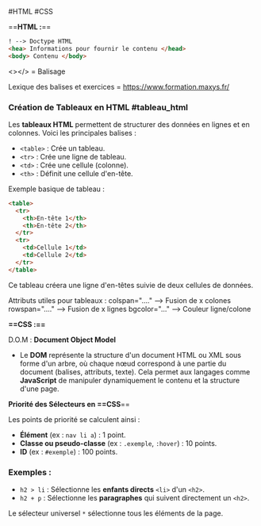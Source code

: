 #HTML #CSS

==**HTML :**==

```html
! --> Doctype HTML
<hea> Informations pour fournir le contenu </head>
<body> Contenu </body>
```

 <></> = Balisage

 Lexique des balises et exercices = https://www.formation.maxys.fr/

 ### Création de Tableaux en HTML #tableau_html

Les **tableaux HTML** permettent de structurer des données en lignes et en colonnes. Voici les principales balises :

- `<table>` : Crée un tableau.
- `<tr>` : Crée une ligne de tableau.
- `<td>` : Crée une cellule (colonne).
- `<th>` : Définit une cellule d'en-tête.

Exemple basique de tableau :
```html
<table>
  <tr>
    <th>En-tête 1</th>
    <th>En-tête 2</th>
  </tr>
  <tr>
    <td>Cellule 1</td>
    <td>Cellule 2</td>
  </tr>
</table>
```

Ce tableau créera une ligne d'en-têtes suivie de deux cellules de données.

Attributs utiles pour tableaux : 
colspan="...." --> Fusion de x colones
rowspan="...." --> Fusion de x lignes
bgcolor="..." --> Couleur ligne/colone

 **==CSS :==** 
 
D.O.M :  **Document Object Model**
- Le **DOM** représente la structure d'un document HTML ou XML sous forme d'un arbre, où chaque nœud correspond à une partie du document (balises, attributs, texte). Cela permet aux langages comme **JavaScript** de manipuler dynamiquement le contenu et la structure d'une page.

**Priorité des Sélecteurs en ==CSS**== 

Les points de priorité se calculent ainsi :

- **Élément** (ex : `nav li a`) : 1 point.
- **Classe ou pseudo-classe** (ex : `.exemple`, `:hover`) : 10 points.
- **ID** (ex : `#exemple`) : 100 points.

### Exemples :

- `h2 > li` : Sélectionne les **enfants directs** `<li>` d'un `<h2>`.
- `h2 + p` : Sélectionne les **paragraphes** qui suivent directement un `<h2>`.

Le sélecteur universel `*` sélectionne tous les éléments de la page.